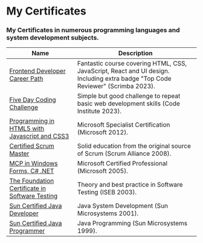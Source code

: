 # My Certificates

### My Certificates in numerous programming languages and system development subjects.

| Name                           | Description                                                               |
| ------------------------------ | ------------------------------------------------------------------------- |
| [Frontend Developer Career Path](./2023-FDCP.pdf)  | Fantastic course covering HTML, CSS, JavaScript, React and UI design. Including extra badge "Top Code Reviewer" (Scrimba 2023). |
| [Five Day Coding Challenge](./2023-FDCC.pdf) | Simple but good challenge to repeat basic web development skills (Code Institute 2023). |
| [Programming in HTML5 with Javascript and CSS3](./2012-MS.jpg) | Microsoft Specialist Certification (Microsoft 2012). |
| [Certified Scrum Master](./2008-SM.jpg) | Solid education from the original source of Scrum (Scrum Alliance 2008). |
| [ MCP in Windows Forms, C# .NET](./2005-MCP.jpg) | Microsoft Certified Professional (Microsoft 2005). |
| [The Foundation Certificate in Software Testing](./2003-ISEB.jpg) | Theory and best practice in Software Testing (ISEB 2003). |
| [Sun Certified Java Developer](./2001-SCJD.jpg) | Java System Development (Sun Microsystems 2001). |
| [Sun Certified Java Programmer](./1999-SCJP.jpg)  | Java Programming (Sun Microsystems 1999). |
